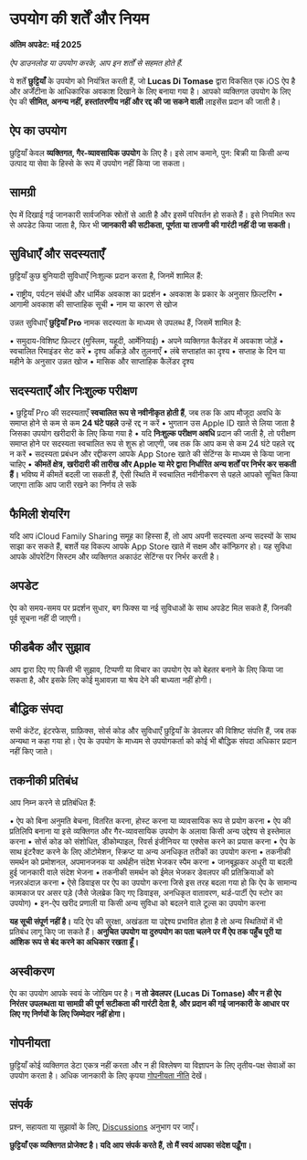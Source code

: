 # उपयोग की शर्तें और नियम

**अंतिम अपडेट: मई 2025**

*ऐप डाउनलोड या उपयोग करके, आप इन शर्तों से सहमत होते हैं.*

ये शर्तें **छुट्टियाँ** के उपयोग को नियंत्रित करती हैं, जो **Lucas Di Tomase** द्वारा विकसित एक iOS ऐप है और अर्जेंटीना के आधिकारिक अवकाश दिखाने के लिए बनाया गया है। आपको व्यक्तिगत उपयोग के लिए ऐप की **सीमित, अनन्य नहीं, हस्तांतरणीय नहीं और रद्द की जा सकने वाली** लाइसेंस प्रदान की जाती है।

## ऐप का उपयोग

छुट्टियाँ केवल **व्यक्तिगत, गैर-व्यावसायिक उपयोग** के लिए है। इसे लाभ कमाने, पुन: बिक्री या किसी अन्य उत्पाद या सेवा के हिस्से के रूप में उपयोग नहीं किया जा सकता।

## सामग्री

ऐप में दिखाई गई जानकारी सार्वजनिक स्रोतों से आती है और इसमें परिवर्तन हो सकते हैं। इसे नियमित रूप से अपडेट किया जाता है, फिर भी **जानकारी की सटीकता, पूर्णता या ताजगी की गारंटी नहीं दी जा सकती।**

## सुविधाएँ और सदस्यताएँ

छुट्टियाँ कुछ बुनियादी सुविधाएँ निःशुल्क प्रदान करता है, जिनमें शामिल हैं:

• राष्ट्रीय, पर्यटन संबंधी और धार्मिक अवकाश का प्रदर्शन
• अवकाश के प्रकार के अनुसार फ़िल्टरिंग
• आगामी अवकाश की साप्ताहिक सूची
• नाम या कारण से खोज

उन्नत सुविधाएँ **छुट्टियाँ Pro** नामक सदस्यता के माध्यम से उपलब्ध हैं, जिसमें शामिल है:

• समुदाय-विशिष्ट फ़िल्टर (मुस्लिम, यहूदी, आर्मेनियाई)
• अपने व्यक्तिगत कैलेंडर में अवकाश जोड़ें
• स्वचालित रिमाइंडर सेट करें
• दृश्य आँकड़े और तुलनाएँ
• लंबे सप्ताहांत का दृश्य
• सप्ताह के दिन या महीने के अनुसार उन्नत खोज
• मासिक और साप्ताहिक कैलेंडर दृश्य

## सदस्यताएँ और निःशुल्क परीक्षण

• छुट्टियाँ Pro की सदस्यताएँ **स्वचालित रूप से नवीनीकृत होती हैं**, जब तक कि आप मौजूदा अवधि के समाप्त होने से कम से कम **24 घंटे पहले** उन्हें रद्द न करें
• भुगतान उस Apple ID खाते से लिया जाता है जिसका उपयोग खरीदारी के लिए किया गया है
• यदि **निःशुल्क परीक्षण अवधि** प्रदान की जाती है, तो परीक्षण समाप्त होने पर सदस्यता स्वचालित रूप से शुरू हो जाएगी, जब तक कि आप कम से कम 24 घंटे पहले रद्द न करें
• सदस्यता प्रबंधन और रद्दीकरण आपके App Store खाते की सेटिंग्स के माध्यम से किया जाना चाहिए
• **कीमतें क्षेत्र, खरीदारी की तारीख और Apple या मेरे द्वारा निर्धारित अन्य शर्तों पर निर्भर कर सकती हैं।** भविष्य में कीमतें बदली जा सकती हैं, ऐसी स्थिति में स्वचालित नवीनीकरण से पहले आपको सूचित किया जाएगा ताकि आप जारी रखने का निर्णय ले सकें

## फैमिली शेयरिंग

यदि आप iCloud Family Sharing समूह का हिस्सा हैं, तो आप अपनी सदस्यता अन्य सदस्यों के साथ साझा कर सकते हैं, बशर्ते यह विकल्प आपके App Store खाते में सक्षम और कॉन्फ़िगर हो। यह सुविधा आपके ऑपरेटिंग सिस्टम और व्यक्तिगत अकाउंट सेटिंग्स पर निर्भर करती है।

## अपडेट

ऐप को समय-समय पर प्रदर्शन सुधार, बग फिक्स या नई सुविधाओं के साथ अपडेट मिल सकते हैं, जिनकी पूर्व सूचना नहीं दी जाएगी।

## फीडबैक और सुझाव

आप द्वारा दिए गए किसी भी सुझाव, टिप्पणी या विचार का उपयोग ऐप को बेहतर बनाने के लिए किया जा सकता है, और इसके लिए कोई मुआवज़ा या श्रेय देने की बाध्यता नहीं होगी।

## बौद्धिक संपदा

सभी कंटेंट, इंटरफेस, ग्राफ़िक्स, सोर्स कोड और सुविधाएँ छुट्टियाँ के डेवलपर की विशिष्ट संपत्ति हैं, जब तक अन्यथा न कहा गया हो। ऐप के उपयोग के माध्यम से उपयोगकर्ता को कोई भी बौद्धिक संपदा अधिकार प्रदान नहीं किए जाते।

## तकनीकी प्रतिबंध

आप निम्न करने से प्रतिबंधित हैं:

• ऐप को बिना अनुमति बेचना, वितरित करना, होस्ट करना या व्यावसायिक रूप से प्रयोग करना
• ऐप की प्रतिलिपि बनाना या इसे व्यक्तिगत और गैर-व्यावसायिक उपयोग के अलावा किसी अन्य उद्देश्य से इस्तेमाल करना
• सोर्स कोड को संशोधित, डीकोम्पाइल, रिवर्स इंजीनियर या एक्सेस करने का प्रयास करना
• ऐप के साथ इंटरैक्ट करने के लिए ऑटोमेशन, स्क्रिप्ट या अन्य अनधिकृत तरीकों का उपयोग करना
• तकनीकी समर्थन को प्रमोशनल, अपमानजनक या अर्थहीन संदेश भेजकर स्पैम करना
• जानबूझकर अधूरी या बदली हुई जानकारी वाले संदेश भेजना
• तकनीकी समर्थन को ईमेल भेजकर डेवलपर की प्रतिक्रियाओं को नज़रअंदाज़ करना
• ऐसे डिवाइस पर ऐप का उपयोग करना जिसे इस तरह बदला गया हो कि ऐप के सामान्य कामकाज पर असर पड़े (जैसे जेलब्रेक किए गए डिवाइस, अनधिकृत वातावरण, थर्ड-पार्टी ऐप स्टोर का उपयोग)
• इन-ऐप खरीद प्रणाली या किसी अन्य सुविधा को बदलने वाले टूल्स का उपयोग करना

**यह सूची संपूर्ण नहीं है।** यदि ऐप की सुरक्षा, अखंडता या उद्देश्य प्रभावित होता है तो अन्य स्थितियों में भी प्रतिबंध लागू किए जा सकते हैं। **अनुचित उपयोग या दुरुपयोग का पता चलने पर मैं ऐप तक पहुँच पूरी या आंशिक रूप से बंद करने का अधिकार रखता हूँ।**

## अस्वीकरण

ऐप का उपयोग आपके स्वयं के जोखिम पर है। **न तो डेवलपर (Lucas Di Tomase) और न ही ऐप निरंतर उपलब्धता या सामग्री की पूर्ण सटीकता की गारंटी देता है, और प्रदान की गई जानकारी के आधार पर लिए गए निर्णयों के लिए जिम्मेदार नहीं होगा।**

## गोपनीयता

छुट्टियाँ कोई व्यक्तिगत डेटा एकत्र नहीं करता और न ही विश्लेषण या विज्ञापन के लिए तृतीय-पक्ष सेवाओं का उपयोग करता है। अधिक जानकारी के लिए कृपया [गोपनीयता नीति](https://lucasditomase.github.io/feriados/hi/privacy-policy) देखें।

## संपर्क

प्रश्न, सहायता या सुझावों के लिए, [Discussions](https://github.com/lucasditomase/feriados/discussions) अनुभाग पर जाएँ।

**छुट्टियाँ एक व्यक्तिगत प्रोजेक्ट है। यदि आप संपर्क करते हैं, तो मैं स्वयं आपका संदेश पढ़ूँगा।**
